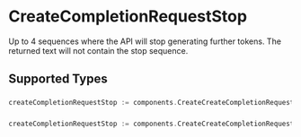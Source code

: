 # CreateCompletionRequestStop

Up to 4 sequences where the API will stop generating further tokens. The returned text will not contain the stop sequence.



## Supported Types

### 

```go
createCompletionRequestStop := components.CreateCreateCompletionRequestStopStr(string{/* values here */})
```

### 

```go
createCompletionRequestStop := components.CreateCreateCompletionRequestStopArrayOfStr([]string{/* values here */})
```


